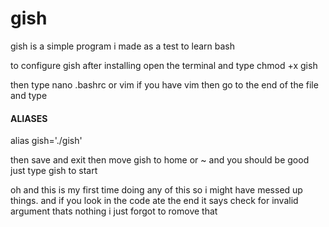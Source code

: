 # gish
gish is a simple program i made as a test to learn bash 


to configure gish after installing open the terminal and type chmod +x gish

then type nano .bashrc or vim if you have vim then go to the end of the file and type  
#### ALIASES #####
alias gish='./gish'

then save and exit then move gish to home or ~ and you should be good just type gish to start 

oh and this is my first time doing any of this so i might have messed up things.
and if you look in the code ate the end it says  check for invalid argument thats nothing i just forgot to romove that 
